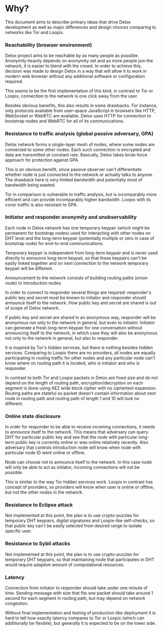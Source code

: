 # Why?
This document aims to describe primary ideas that drive Detox development as well as major differences and design choices comparing to networks like Tor and Loopix.

### Reachability (browser environment)
Detox project aims to be reachable by as many people as possible. Anonymity heavily depends on anonymity set and as more people join the network, it is easier to blend with the crowd.
In order to achieve this, decision was made to design Detox in a way that will allow it to work in modern web browser without any additional software or configuration required.

This seems to be the first implementation of this kind, in contrast to Tor or Loopix, connection to the network is one click away from the user.

Besides obvious benefits, this also results in some drawbacks. For instance, only protocols available from user-space JavaScript in browsers like HTTP, WebSocket or WebRTC are available.
Detox uses HTTP for connection to bootstrap nodes and WebRTC for all of its communications.

### Resistance to traffic analysis (global passive adversary, GPA)
Detox network forms a single-layer mesh of nodes, where some nodes are connected to some other nodes.
Each such connection is encrypted and data are transmitted at constant rate.
Basically, Detox takes brute force approach for protection against GPA.

This is an obvious benefit, since passive observer can't differentiate whether node is just connected to the network or actually talks to anyone.
The drawback here is very limited bandwidth and potentially most of bandwidth being wasted.

Tor in comparison is vulnerable to traffic analysis, but is incomparably more efficient and can provide incomparably higher bandwidth.
Loopix with its cover traffic is also resistant to GPA.

### Initiator and responder anonymity and unobservability
Each node in Detox network has one temporary keypair (which might be permanent for bootstrap nodes) used for interacting with other nodes on DHT level and the long-term keypair (potentially multiple or zero in case of bootstrap node) for end-to-end communications.

Temporary keypair is independent from long-term keypair and is never used directly to announce long-term keypair, so that these keypairs can't be easily linked together and on next connection to the network temporary keypair will be different.

Announcement to the network consists of building routing paths (onion route) to introduction nodes.

In order to connect to responder several things are required: responder's public key and secret must be known to initiator and responder should announce itself to the network. How public key and secret are shared is out of scope of Detox network.

If public key and secret are shared in an anonymous way, responder will be anonymous not only to the network in general, but even to initiator.
Initiator can generate a fresh long-term keypair for one conversation without announcing itself to the network, in which case they will also be anonymous not only to the network in general, but also to responder.

It is inspired by Tor's hidden services, but there is nothing besides hidden services.
Comparing to Loopix there are no providers, all nodes are equally participating in routing traffic for other nodes and any particular node can't know where on routing path it is located, who is initiator and who is responder.

In contrast to both Tor and Loopix packets in Detox are fixed size and do not depend on the length of routing path, encryption/decryption on each segment is done using AEZ wide block cipher with no ciphertext expansion.
Routing paths are stateful so packet doesn't contain information about next node in routing path and routing path of length 1 and 10 will look no different.

### Online state disclosure
In order for responder to be able to receive incoming connections, it needs to announce itself to the network.
This means that adversary can query DHT for particular public key and see that the node with particular long-term public key is currently online or was online relatively recently.
Also adversary that controls introduction node will know when node with particular node ID went online or offline.

Node can choose not to announce itself to the network. In this case node will only be able to act as initiator, incoming connections will not be possible.

This is similar to the way Tor hidden services work.
Loopix in contrast has concept of providers, so providers will know when user is online or offline, but not the other nodes in the network.

### Resistance to Eclipse attack
Not implemented at this point, the plan is to use crypto-puzzles for temporary DHT keypairs, digital signatures and Loopix-like self-checks, so that public key can't be easily selected from desired range to isolate specific user.

### Resistance to Sybil attacks
Not implemented at this point, the plan is to use crypto-puzzles for temporary DHT keypairs, so that maintaining node that participates in DHT would require adaptive amount of computational resources.

### Latency
Connection from initiator to responder should take under one minute of time. Sending message with size that fits one packet should take around 1 second for each segment in routing path, but may depend on network congestion.

Without final implementation and testing of production-like deployment it is hard to tell how exactly latency compares to Tor or Loopix (which can additionally be flexible), but generally it is expected to be on the lower side.
